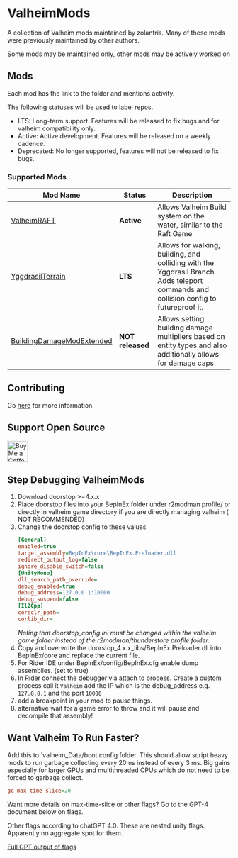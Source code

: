 # ValheimMods

A collection of Valheim mods maintained by zolantris. Many of these mods were
previously maintained by other authors.

Some mods may be maintained only, other mods may be actively worked on

## Mods

Each mod has the link to the folder and mentions activity.

The following statuses will be used to label repos.

- LTS: Long-term support. Features will be released to fix bugs and for valheim
  compatibility only.
- Active: Active development. Features will be released on a weekly cadence.
- Deprecated: No longer supported, features will not be released to fix bugs.

### Supported Mods

| Mod Name                                                   | Status     | Description                                                                                                                           | 
|------------------------------------------------------------|------------|---------------------------------------------------------------------------------------------------------------------------------------|
| [ValheimRAFT][ValheimRAFT_Dir]                             | **Active** | Allows Valheim Build system on the water, similar to the Raft Game                                                                    |
| [YggdrasilTerrain][YggdrassilTerrain_Dir]                  | **LTS** | Allows for walking, building, and colliding with the Yggdrasil Branch. Adds teleport commands and collision config to futureproof it. |
| [BuildingDamageModExtended][BuildingDamageModExtended_Dir] | **NOT released**    | Allows setting building damage multipliers based on entity types and also additionally allows for damage caps                         |

## Contributing

Go [here](docs/CONTRIBUTING.md) for more information.

## Support Open Source

<a href='https://ko-fi.com/zolantris' target='_blank'><img height='35' style='border:0px;height:46px;' src='https://az743702.vo.msecnd.net/cdn/kofi3.png?v=0' border='0' alt='Buy Me a Coffee at ko-fi.com'></a>

## Step Debugging ValheimMods

1. Download doorstop >=4.x.x
2. Place doorstop files into your BepInEx folder under r2modman profile/<name>
   or directly in valheim game directory if you are directly managing valheim (
   NOT RECOMMENDED)
3. Change the doorstop config to these values
    ```ini
    [General]
    enabled=true
    target_assembly=BepInEx\core\BepInEx.Preloader.dll
    redirect_output_log=false
    ignore_disable_switch=false
    [UnityMono]
    dll_search_path_override=
    debug_enabled=true
    debug_address=127.0.0.1:10000
    debug_suspend=false
    [Il2Cpp]
    coreclr_path=
    corlib_dir=
    ```
   _Noting that doorstop_config.ini must be changed within the valheim game
   folder
   instead of the r2modman/thunderstore profile folder._
4. Copy and overwrite the doorstop_4.x.x_libs/BepInEx.Preloader.dll into
   BepInEx/core and replace the current file.
5. For Rider IDE under BepInEx/config/BepInEx.cfg enable dump assemblies. (set
   to true)
6. In Rider connect the debugger via attach to process. Create a custom process
   call it `Valheim` add the IP which is the debug_address e.g. `127.0.0.1` and
   the port `10000`
7. add a breakpoint in your mod to pause things.
8. alternative wait for a game error to throw and it will pause and decompile
   that assembly!

## Want Valheim To Run Faster?

Add this to `valheim_Data/boot.config folder. This should allow script heavy
mods to run garbage collecting every 20ms instead of every 3 ms. Big gains especially for larger GPUs and multithreaded CPUs which do not need to be forced to garbage collect.

```ini
gc-max-time-slice=20
```

Want more details on max-time-slice or other flags? Go to the GPT-4 document
below on flags.

Other flags according to chatGPT 4.0. These are nested unity flags. Apparently
no aggregate spot for them.

[Full GPT output of flags](./docs/unity-flags-from-chatgpt-4.md)

[ValheimRAFT_Dir]: src/ValheimRAFT

[YggdrassilTerrain_Dir]: src/YggdrasilTerrain

[BuildingDamageModExtended_Dir]: src/ValheimRAFT
